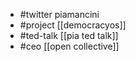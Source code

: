 - #twitter piamancini
- #project [[democracyos]]
- #ted-talk [[pia ted talk]]
- #ceo [[open collective]]